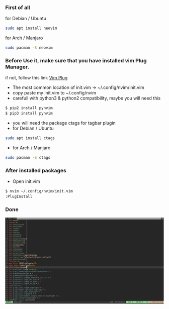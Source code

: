 ### First of all
for Debian / Ubuntu
```sh
sudo apt install neovim
```
for Arch / Manjaro
```sh  
sudo pacman -S neovim
```
### Before Use it, make sure that you have installed vim Plug Manager.
if not, follow this link [Vim Plug](https://github.com/junegunn/vim-plug)

* The most common location of init.vim    ->    ~/.config/nvim/init.vim 
* copy paste my init.vim to ~/.config/nvim
* carefull with python3 & python2 compatibility, maybe you will need this 
```sh
$ pip2 install pynvim
$ pip3 install pynvim
```
* you will need the package ctags for tagbar plugin
* for Debian / Ubuntu
```sh
sudo apt install ctags
```
* for Arch / Manjaro
```sh  
sudo pacman -S ctags
```
### After installed packages
* Open init.vim
```sh
$ nvim ~/.config/nvim/init.vim
:PlugInstall
```
### Done
![alt text](https://github.com/Pr0xe/i3-Configs/blob/master/neovim/nvim_setup.png)
